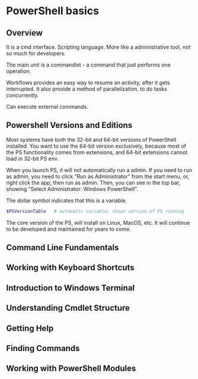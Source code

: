 # PowerShell basics
## Overview
It is a cmd interface. Scripting language. More like a administrative tool, not so much for developers. 

The main unit is a commandlet - a command that just performs one operation. 

Workflows provides an easy way to resume an activity, after it gets interrupted. It also provide a method of parallelization, to do tasks concurrently. 

Can execute external commands.

## Powershell Versions and Editions
Most systems have both the 32-bit and 64-bit versions of PowerShell installed. You want to use the 64-bit version exclusively, because most of the PS functionality comes from extensions, and 64-bit extensions cannot load in 32-bit PS env. 

When you launch PS, it will not automatically run a admin. If you need to run as admin, you need to click "Run as Administrator" from the start menu, or, right click the app, then run as admin. Then, you can see in the top bar, showing "Select Administrator: Windows PowerShell". 

The dollar symbol indicates that this is a variable. 
```powershell
$PSVersionTable   # automatic variable, shows version of PS running
```

The core version of the PS, will install on Linux, MacOS, etc. It will continue to be developed and maintained for years to come. 

## Command Line Fundamentals




## Working with Keyboard Shortcuts


## Introduction to Windows Terminal


## Understanding Cmdlet Structure


## Getting Help


## Finding Commands


## Working with PowerShell Modules





































